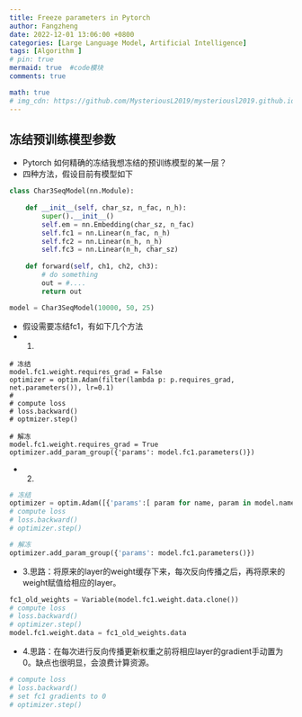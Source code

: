 ```yaml
---
title: Freeze parameters in Pytorch
author: Fangzheng
date: 2022-12-01 13:06:00 +0800
categories: [Large Language Model, Artificial Intelligence]
tags: [Algorithm ]
# pin: true
mermaid: true  #code模块
comments: true

math: true
# img_cdn: https://github.com/MysteriousL2019/mysteriousl2019.github.io/tree/master/assets/img/
---
```

## 冻结预训练模型参数
* Pytorch 如何精确的冻结我想冻结的预训练模型的某一层？
* 四种方法，假设目前有模型如下
```python
class Char3SeqModel(nn.Module):
    
    def __init__(self, char_sz, n_fac, n_h):
        super().__init__()
        self.em = nn.Embedding(char_sz, n_fac)
        self.fc1 = nn.Linear(n_fac, n_h)
        self.fc2 = nn.Linear(n_h, n_h)
        self.fc3 = nn.Linear(n_h, char_sz)
        
    def forward(self, ch1, ch2, ch3):
        # do something
        out = #....
        return out

model = Char3SeqModel(10000, 50, 25)
```
* 假设需要冻结fc1，有如下几个方法
* 1.
```
# 冻结
model.fc1.weight.requires_grad = False
optimizer = optim.Adam(filter(lambda p: p.requires_grad, net.parameters()), lr=0.1)
# 
# compute loss 
# loss.backward()
# optmizer.step()

# 解冻
model.fc1.weight.requires_grad = True
optimizer.add_param_group({'params': model.fc1.parameters()})
```
* 2.
```python
# 冻结
optimizer = optim.Adam([{'params':[ param for name, param in model.named_parameters() if 'fc1' not in name]}], lr=0.1)
# compute loss
# loss.backward()
# optimizer.step()

# 解冻
optimizer.add_param_group({'params': model.fc1.parameters()})
```
* 3.思路：将原来的layer的weight缓存下来，每次反向传播之后，再将原来的weight赋值给相应的layer。
```python
fc1_old_weights = Variable(model.fc1.weight.data.clone())
# compute loss
# loss.backward()
# optimizer.step()
model.fc1.weight.data = fc1_old_weights.data
```
* 4.思路：在每次进行反向传播更新权重之前将相应layer的gradient手动置为0。缺点也很明显，会浪费计算资源。
```python
# compute loss
# loss.backward()
# set fc1 gradients to 0
# optimizer.step()
```
